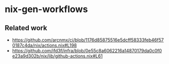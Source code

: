 # nix-gen-workflows

## Related work

- <https://github.com/arcnmx/ci/blob/1176d85875516e5dcff58333feb46f570187c4da/nix/actions.nix#L198>
- <https://github.com/ifd3f/infra/blob/0e55c8a6062216a14870179da0c0f0e23a9d302b/nix/lib/github-actions.nix#L61>
